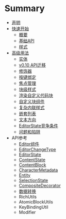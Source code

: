 # Summary

* [声明](README.md)
* [快速开始](kuai-su-kai-shi.md)
  * [概要](kuai-su-kai-shi/gai-yao.md)
  * [基础API](kuai-su-kai-shi/ji-chu-api.md)
  * [样式](kuai-su-kai-shi/yang-shi.md)
* [高级用法](gao-ji-yong-fa.md)
  * [实体](gao-ji-yong-fa/shi-ti.md)
  * [v0.10 API迁移](gao-ji-yong-fa/v010-apiqian-yi.md)
  * [修饰器](gao-ji-yong-fa/decorators.md)
  * [按键绑定](gao-ji-yong-fa/an-jian-bang-ding.md)
  * [焦点管理](gao-ji-yong-fa/jiao-dian-guan-li.md)
  * [块级样式](gao-ji-yong-fa/kuai-ji-yang-shi.md)
  * [渲染自定义代码块](gao-ji-yong-fa/xuan-ran-zi-ding-yi-dai-ma-kuai.md)
  * [自定义块组件](gao-ji-yong-fa/zi-ding-yi-kuai-zu-jian.md)
  * [复杂内联样式](gao-ji-yong-fa/fu-za-nei-lian-yang-shi.md)
  * [嵌套列表](gao-ji-yong-fa/qian-tao-lie-biao.md)
  * [文本方向](gao-ji-yong-fa/wen-ben-fang-xiang.md)
  * [EditorState竞争条件](gao-ji-yong-fa/editorstatejing-zheng-tiao-jian.md)
  * [问题和陷阱](gao-ji-yong-fa/wen-ti-he-xian-jing.md)
* API参考
  * [Editor组件](editorzu-jian.md)
  * [EditorChangeType](editorchangetype.md)
  * [EditorState](editorstate.md)
  * [ContentState](contentstate.md)
  * [ContentBlock](contentblock.md)
  * [CharacterMetadata](charactermetadata.md)
  * [Entity](entity.md)
  * [SelectionState](selectionstate.md)
  * [CompositeDecorator](compositedecorator.md)
  * [数据转换](shu-ju-zhuan-huan.md)
  * RichUtils
  * AtomicBlockUtils
  * KeyBindingUtil
  * Modifier

